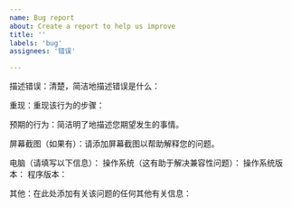 ```yaml
---
name: Bug report
about: Create a report to help us improve
title: ''
labels: 'bug'
assignees: '错误'

---
```

描述错误：清楚，简洁地描述错误是什么：

重现：重现该行为的步骤：

预期的行为：简洁明了地描述您期望发生的事情。

 屏幕截图（如果有）：请添加屏幕截图以帮助解释您的问题。 

电脑（请填写以下信息）：
操作系统（这有助于解决兼容性问题）：
操作系统版本：
程序版本：

其他：在此处添加有关该问题的任何其他有关信息：

